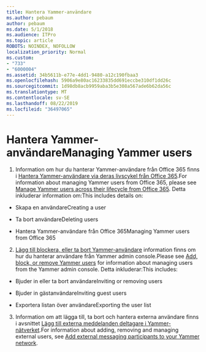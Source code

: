 ```yaml
---
title: Hantera Yammer-användare
ms.author: pebaum
author: pebaum
ms.date: 5/1/2018
ms.audience: ITPro
ms.topic: article
ROBOTS: NOINDEX, NOFOLLOW
localization_priority: Normal
ms.custom:
- "733"
- "6000004"
ms.assetid: 34b5611b-e77e-4dd1-9480-a12c190fbaa3
ms.openlocfilehash: 5906a9e80ac16233835dd691eccbe310df1dd26c
ms.sourcegitcommit: 1d98db8acb9959aba3b5e308a567ade6b62da56c
ms.translationtype: MT
ms.contentlocale: sv-SE
ms.lasthandoff: 08/22/2019
ms.locfileid: "36497065"
---
```

# <a name="managing-yammer-users"></a><span data-ttu-id="4e814-102">Hantera Yammer-användare</span><span class="sxs-lookup"><span data-stu-id="4e814-102">Managing Yammer users</span></span>

1. <span data-ttu-id="4e814-103">Information om hur du hanterar Yammer-användare från Office 365 finns i [Hantera Yammer-användare via deras livscykel från Office 365](https://support.office.com/article/6c4c8fff-6444-404a-bffc-f9da0bcc3039).</span><span class="sxs-lookup"><span data-stu-id="4e814-103">For information about managing Yammer users from Office 365, please see [Manage Yammer users across their lifecycle from Office 365](https://support.office.com/article/6c4c8fff-6444-404a-bffc-f9da0bcc3039).</span></span> <span data-ttu-id="4e814-104">Detta inkluderar information om:</span><span class="sxs-lookup"><span data-stu-id="4e814-104">This includes details on:</span></span>

  - <span data-ttu-id="4e814-105">Skapa en användare</span><span class="sxs-lookup"><span data-stu-id="4e814-105">Creating a user</span></span>

  - <span data-ttu-id="4e814-106">Ta bort användare</span><span class="sxs-lookup"><span data-stu-id="4e814-106">Deleting users</span></span>

  - <span data-ttu-id="4e814-107">Hantera Yammer-användare från Office 365</span><span class="sxs-lookup"><span data-stu-id="4e814-107">Managing Yammer users from Office 365</span></span>

2. <span data-ttu-id="4e814-108">[Lägg till blockera, eller ta bort Yammer-användare](http://alchemyportal.azurewebsites.net/Rule/ManageYammer%20users%20across%20their%20lifecycle%20from%20Office%20365) information finns om hur du hanterar användare från Yammer admin console.</span><span class="sxs-lookup"><span data-stu-id="4e814-108">Please see [Add, block, or remove Yammer users](http://alchemyportal.azurewebsites.net/Rule/ManageYammer%20users%20across%20their%20lifecycle%20from%20Office%20365) for information about managing users from the Yammer admin console.</span></span> <span data-ttu-id="4e814-109">Detta inkluderar:</span><span class="sxs-lookup"><span data-stu-id="4e814-109">This includes:</span></span>

  - <span data-ttu-id="4e814-110">Bjuder in eller ta bort användare</span><span class="sxs-lookup"><span data-stu-id="4e814-110">Inviting or removing users</span></span>

  - <span data-ttu-id="4e814-111">Bjuder in gästanvändare</span><span class="sxs-lookup"><span data-stu-id="4e814-111">Inviting guest users</span></span>

  - <span data-ttu-id="4e814-112">Exportera listan över användare</span><span class="sxs-lookup"><span data-stu-id="4e814-112">Exporting the user list</span></span>

3. <span data-ttu-id="4e814-113">Information om att lägga till, ta bort och hantera externa användare finns i avsnittet [Lägg till externa meddelanden deltagare i Yammer-nätverket](https://support.office.com/article/423653bb-86b2-4eac-9d7e-dca121f7c16c).</span><span class="sxs-lookup"><span data-stu-id="4e814-113">For information about adding, removing and managing external users, see [Add external messaging participants to your Yammer network](https://support.office.com/article/423653bb-86b2-4eac-9d7e-dca121f7c16c).</span></span>

